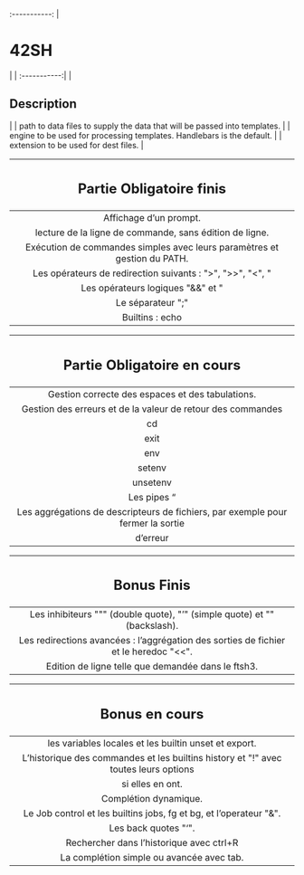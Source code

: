 :-----------:
| <h1>42SH</h1> |
| :-----------:|
| <h2>Description</h2> |
| path to data files to supply the data that will be passed into templates. |
| engine to be used for processing templates. Handlebars is the default. |
| extension to be used for dest files. |

| <h2>Partie Obligatoire finis</h2> |
| :-----------:|
| Affichage d’un prompt. |
| lecture de la ligne de commande, sans édition de ligne. |
| Exécution de commandes simples avec leurs paramètres et gestion du PATH. |
| Les opérateurs de redirection suivants : ">", ">>", "<", "|" |
| Les opérateurs logiques "&&" et "||". |
| Le séparateur ";" |
| Builtins : echo |

| <h2>Partie Obligatoire en cours</h2> |
| :-----------:|
| Gestion correcte des espaces et des tabulations. |
| Gestion des erreurs et de la valeur de retour des commandes |
| cd |
| exit |
| env |
| setenv |
| unsetenv |
| Les pipes “|” |
| Les aggrégations de descripteurs de fichiers, par exemple pour fermer la sortie
d’erreur |

| <h2>Bonus Finis</h2> |
| :-----------:|
| Les inhibiteurs """ (double quote), "’" (simple quote) et "\" (backslash). |
| Les redirections avancées : l’aggrégation des sorties de fichier et le heredoc "<<". |
| Edition de ligne telle que demandée dans le ftsh3. |

| <h2>Bonus en cours</h2> |
| :-----------:|
| les variables locales et les builtin unset et export. |
| L’historique des commandes et les builtins history et "!" avec toutes leurs options
si elles en ont. |
| Complétion dynamique. |
| Le Job control et les builtins jobs, fg et bg, et l’operateur "&". |
| Les back quotes "‘". |
| Rechercher dans l’historique avec ctrl+R |
| La complétion simple ou avancée avec tab. |
